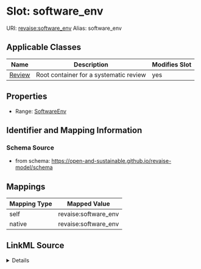 

# Slot: software_env 



URI: [revaise:software_env](https://open-and-sustainable.github.io/revaise-model/schema/software_env)
Alias: software_env

<!-- no inheritance hierarchy -->





## Applicable Classes

| Name | Description | Modifies Slot |
| --- | --- | --- |
| [Review](Review.md) | Root container for a systematic review |  yes  |






## Properties

* Range: [SoftwareEnv](SoftwareEnv.md)




## Identifier and Mapping Information






### Schema Source


* from schema: https://open-and-sustainable.github.io/revaise-model/schema




## Mappings

| Mapping Type | Mapped Value |
| ---  | ---  |
| self | revaise:software_env |
| native | revaise:software_env |




## LinkML Source

<details>
```yaml
name: software_env
from_schema: https://open-and-sustainable.github.io/revaise-model/schema
rank: 1000
alias: software_env
domain_of:
- Review
range: SoftwareEnv

```
</details>